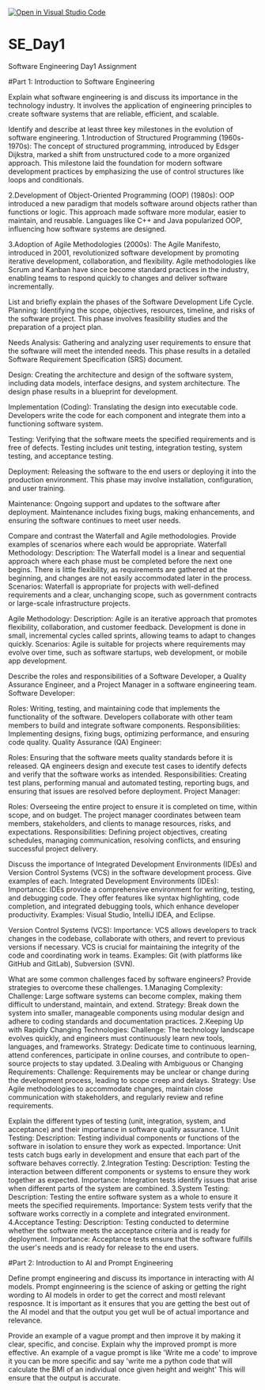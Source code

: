 [![Open in Visual Studio Code](https://classroom.github.com/assets/open-in-vscode-2e0aaae1b6195c2367325f4f02e2d04e9abb55f0b24a779b69b11b9e10269abc.svg)](https://classroom.github.com/online_ide?assignment_repo_id=15675498&assignment_repo_type=AssignmentRepo)
# SE_Day1
Software Engineering Day1 Assignment

#Part 1: Introduction to Software Engineering

Explain what software engineering is and discuss its importance in the technology industry.
It involves the application of engineering principles to create software systems that are reliable, efficient, and scalable.

Identify and describe at least three key milestones in the evolution of software engineering.
1.Introduction of Structured Programming (1960s-1970s):
The concept of structured programming, introduced by Edsger Dijkstra, marked a shift from unstructured code to a more organized approach. This milestone laid the foundation for modern software development practices by emphasizing the use of control structures like loops and conditionals.

2.Development of Object-Oriented Programming (OOP) (1980s):
OOP introduced a new paradigm that models software around objects rather than functions or logic. This approach made software more modular, easier to maintain, and reusable. Languages like C++ and Java popularized OOP, influencing how software systems are designed.

3.Adoption of Agile Methodologies (2000s):
The Agile Manifesto, introduced in 2001, revolutionized software development by promoting iterative development, collaboration, and flexibility. Agile methodologies like Scrum and Kanban have since become standard practices in the industry, enabling teams to respond quickly to changes and deliver software incrementally.

List and briefly explain the phases of the Software Development Life Cycle.
Planning:
Identifying the scope, objectives, resources, timeline, and risks of the software project. This phase involves feasibility studies and the preparation of a project plan.

Needs Analysis:
Gathering and analyzing user requirements to ensure that the software will meet the intended needs. This phase results in a detailed Software Requirement Specification (SRS) document.

Design:
Creating the architecture and design of the software system, including data models, interface designs, and system architecture. The design phase results in a blueprint for development.

Implementation (Coding):
Translating the design into executable code. Developers write the code for each component and integrate them into a functioning software system.

Testing:
Verifying that the software meets the specified requirements and is free of defects. Testing includes unit testing, integration testing, system testing, and acceptance testing.

Deployment:
Releasing the software to the end users or deploying it into the production environment. This phase may involve installation, configuration, and user training.

Maintenance:
Ongoing support and updates to the software after deployment. Maintenance includes fixing bugs, making enhancements, and ensuring the software continues to meet user needs.

Compare and contrast the Waterfall and Agile methodologies. Provide examples of scenarios where each would be appropriate.
Waterfall Methodology:
Description: The Waterfall model is a linear and sequential approach where each phase must be completed before the next one begins. There is little flexibility, as requirements are gathered at the beginning, and changes are not easily accommodated later in the process.
Scenarios: Waterfall is appropriate for projects with well-defined requirements and a clear, unchanging scope, such as government contracts or large-scale infrastructure projects.

Agile Methodology:
Description: Agile is an iterative approach that promotes flexibility, collaboration, and customer feedback. Development is done in small, incremental cycles called sprints, allowing teams to adapt to changes quickly.
Scenarios: Agile is suitable for projects where requirements may evolve over time, such as software startups, web development, or mobile app development.

Describe the roles and responsibilities of a Software Developer, a Quality Assurance Engineer, and a Project Manager in a software engineering team.
Software Developer:

Roles: Writing, testing, and maintaining code that implements the functionality of the software. Developers collaborate with other team members to build and integrate software components.
Responsibilities: Implementing designs, fixing bugs, optimizing performance, and ensuring code quality.
Quality Assurance (QA) Engineer:

Roles: Ensuring that the software meets quality standards before it is released. QA engineers design and execute test cases to identify defects and verify that the software works as intended.
Responsibilities: Creating test plans, performing manual and automated testing, reporting bugs, and ensuring that issues are resolved before deployment.
Project Manager:

Roles: Overseeing the entire project to ensure it is completed on time, within scope, and on budget. The project manager coordinates between team members, stakeholders, and clients to manage resources, risks, and expectations.
Responsibilities: Defining project objectives, creating schedules, managing communication, resolving conflicts, and ensuring successful project delivery.

Discuss the importance of Integrated Development Environments (IDEs) and Version Control Systems (VCS) in the software development process. Give examples of each.
Integrated Development Environments (IDEs):
Importance: IDEs provide a comprehensive environment for writing, testing, and debugging code. They offer features like syntax highlighting, code completion, and integrated debugging tools, which enhance developer productivity.
Examples: Visual Studio, IntelliJ IDEA, and Eclipse.

Version Control Systems (VCS):
Importance: VCS allows developers to track changes in the codebase, collaborate with others, and revert to previous versions if necessary. VCS is crucial for maintaining the integrity of the code and coordinating work in teams.
Examples: Git (with platforms like GitHub and GitLab), Subversion (SVN).

What are some common challenges faced by software engineers? Provide strategies to overcome these challenges.
1.Managing Complexity:
Challenge: Large software systems can become complex, making them difficult to understand, maintain, and extend.
Strategy: Break down the system into smaller, manageable components using modular design and adhere to coding standards and documentation practices.
2.Keeping Up with Rapidly Changing Technologies:
Challenge: The technology landscape evolves quickly, and engineers must continuously learn new tools, languages, and frameworks.
Strategy: Dedicate time to continuous learning, attend conferences, participate in online courses, and contribute to open-source projects to stay updated.
3.Dealing with Ambiguous or Changing Requirements:
Challenge: Requirements may be unclear or change during the development process, leading to scope creep and delays.
Strategy: Use Agile methodologies to accommodate changes, maintain close communication with stakeholders, and regularly review and refine requirements.

Explain the different types of testing (unit, integration, system, and acceptance) and their importance in software quality assurance.
1.Unit Testing:
Description: Testing individual components or functions of the software in isolation to ensure they work as expected.
Importance: Unit tests catch bugs early in development and ensure that each part of the software behaves correctly.
2.Integration Testing:
Description: Testing the interaction between different components or systems to ensure they work together as expected.
Importance: Integration tests identify issues that arise when different parts of the system are combined.
3.System Testing:
Description: Testing the entire software system as a whole to ensure it meets the specified requirements.
Importance: System tests verify that the software works correctly in a complete and integrated environment.
4.Acceptance Testing:
Description: Testing conducted to determine whether the software meets the acceptance criteria and is ready for deployment.
Importance: Acceptance tests ensure that the software fulfills the user's needs and is ready for release to the end users.

#Part 2: Introduction to AI and Prompt Engineering


Define prompt engineering and discuss its importance in interacting with AI models.
Prompt enginneering is the science of asking or getting the right wording to AI models in order to get the correct and mostl relevant resposnce. It is important as it ensures that you are getting the best out of the AI model and that the output you get wull be of actual importance and relevance.

Provide an example of a vague prompt and then improve it by making it clear, specific, and concise. Explain why the improved prompt is more effective.
An example of a  vague prompt is like 'Write me a code' to improve it you can be more specific and say 'write me a python code that will calculate the BMI of an individual once given height and weight' This will ensure that the output is accurate.
